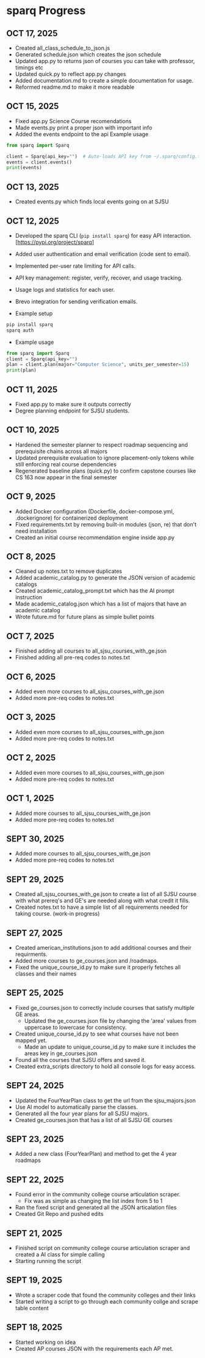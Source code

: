 # sparq Progress

## OCT 17, 2025
- Created all_class_schedule_to_json.js
- Generated schedule.json which creates the json schedule
- Updated app.py to returns json of courses you can take with professor, timings etc
- Updated quick.py to reflect app.py changes
- Added documentation.md to create a simple documentation for usage.
- Reformed readme.md to make it more readable

## OCT 15, 2025
- Fixed app.py Science Course recomendations
- Made events.py print a proper json with important info
- Added the events endpoint to the api
Example usage
```python
from sparq import Sparq

client = Sparq(api_key="")  # Auto-loads API key from ~/.sparq/config.txt or set manually
events = client.events()
print(events)
```

## OCT 13, 2025
- Created events.py which finds local events going on at SJSU

## OCT 12, 2025
- Developed the sparq CLI (`pip install sparq`) for easy API interaction. [https://pypi.org/project/sparq]
- Added user authentication and email verification (code sent to email).
- Implemented per-user rate limiting for API calls.
- API key management: register, verify, recover, and usage tracking.
- Usage logs and statistics for each user.
- Brevo integration for sending verification emails.

- Example setup  
```bash
pip install sparq
sparq auth
```
- Example usage
```python
from sparq import Sparq
client = Sparq(api_key="")
plan = client.plan(major="Computer Science", units_per_semester=15)
print(plan)
```

## OCT 11, 2025
- Fixed app.py to make sure it outputs correctly
- Degree planning endpoint for SJSU students.

## OCT 10, 2025
- Hardened the semester planner to respect roadmap sequencing and prerequisite chains across all majors
- Updated prerequisite evaluation to ignore placement-only tokens while still enforcing real course dependencies
- Regenerated baseline plans (quick.py) to confirm capstone courses like CS 163 now appear in the final semester

## OCT 9, 2025
- Added Docker configuration (Dockerfile, docker-compose.yml, .dockerignore) for containerized deployment
- Fixed requirements.txt by removing built-in modules (json, re) that don't need installation
- Created an initial course recommendation engine inside app.py

## OCT 8, 2025
- Cleaned up notes.txt to remove duplicates
- Added academic_catalog.py to generate the JSON version of academic catalogs
- Created academic_catalog_prompt.txt which has the AI prompt instruction
- Made academic_catalog.json which has a list of majors that have an academic catalog
- Wrote future.md for future plans as simple bullet points

## OCT 7, 2025
- Finished adding all courses to all_sjsu_courses_with_ge.json
- Finished adding all pre-req codes to notes.txt

## OCT 6, 2025
- Added even more courses to all_sjsu_courses_with_ge.json
- Added more pre-req codes to notes.txt

## OCT 3, 2025
- Added even more courses to all_sjsu_courses_with_ge.json
- Added more pre-req codes to notes.txt

## OCT 2, 2025
- Added even more courses to all_sjsu_courses_with_ge.json
- Added more pre-req codes to notes.txt


## OCT 1, 2025
- Added more courses to all_sjsu_courses_with_ge.json
- Added more pre-req codes to notes.txt

## SEPT 30, 2025
- Added more courses to all_sjsu_courses_with_ge.json
- Added more pre-req codes to notes.txt

## SEPT 29, 2025
- Created all_sjsu_courses_with_ge.json to create a list of all SJSU course with what prereq's and GE's are needed along with what credit it fills.
- Created notes.txt to have a simple list of all requirements needed for taking course. (work-in progress)

## SEPT 27, 2025
- Created american_institutions.json to add additional courses and their requirments.
- Added more courses to ge_courses.json and /roadmaps.
- Fixed the unique_course_id.py to make sure it properly fetches all classes and their names

## SEPT 25, 2025
- Fixed ge_courses.json to correctly include courses that satisfy multiple GE areas.
  - Updated the ge_courses.json file by changing the 'area' values from uppercase to lowercase for consistency.
- Created unique_course_id.py to see what courses have not been mapped yet.
  - Made an update to unique_course_id.py to make sure it includes the areas key in ge_courses.json
- Found all the courses that SJSU offers and saved it.
- Created extra_scripts directory to hold all console logs for easy access. 

## SEPT 24, 2025
- Updated the FourYearPlan class to get the url from the sjsu_majors.json
- Use AI model to automatically parse the classes. 
- Generated all the four year plans for all SJSU majors.
- Created ge_courses.json that has a list of all SJSU GE courses

## SEPT 23, 2025
- Added a new class (FourYearPlan) and method to get the 4 year roadmaps

## SEPT 22, 2025
- Found error in the community college course articulation scraper. 
  - Fix was as simple as changing the list index from 5 to 1
- Ran the fixed script and generated all the JSON articalation files
- Created Git Repo and pushed edits

## SEPT 21, 2025
- Finished script on community college course articulation scraper and created a AI class for simple calling
- Starting running the script

## SEPT 19, 2025
- Wrote a scraper code that found the community colleges and their links
- Started writing a script to go through each community collge and scrape table content 

## SEPT 18, 2025
- Started working on idea
- Created AP courses JSON with the requirements each AP met.